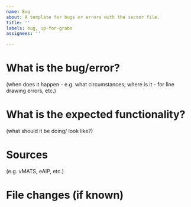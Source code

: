 ```yaml
---
name: Bug
about: A template for bugs or errors with the sector file.
title: ''
labels: bug, up-for-grabs
assignees: ''

---
```


# What is the bug/error?
(when does it happen - e.g. what circumstances; where is it - for line drawing errors, etc.)

# What is the expected functionality?
 (what should it be doing/ look like?)

# Sources
(e.g. vMATS, eAIP, etc.)

# File changes (if known)
